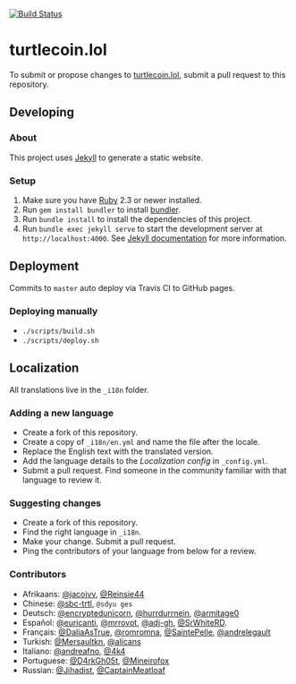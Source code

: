 [![Build Status](https://travis-ci.org/turtlecoin/turtlecoin.lol.svg?branch=master)](https://travis-ci.org/turtlecoin/turtlecoin.lol)

# turtlecoin.lol

To submit or propose changes to [turtlecoin.lol](https://turtlecoin.lol), submit a pull request to this repository.


## Developing

### About

This project uses [Jekyll](https://jekyllrb.com) to generate a static website.

### Setup

1. Make sure you have [Ruby](https://www.ruby-lang.org/en) 2.3 or newer installed.
2. Run `gem install bundler` to install [bundler](http://bundler.io).
3. Run `bundle install` to install the dependencies of this project.
4. Run `bundle exec jekyll serve` to start the development server at `http://localhost:4000`. See [Jekyll documentation](https://jekyllrb.com/docs/home/) for more information.


## Deployment

Commits to `master` auto deploy via Travis CI to GitHub pages.

### Deploying manually

* `./scripts/build.sh`
* `./scripts/deploy.sh` 


## Localization

All translations live in the `_i18n` folder.

### Adding a new language

* Create a fork of this repository.
* Create a copy of `_i18n/en.yml` and name the file after the locale.
* Replace the English text with the translated version.
* Add the language details to the _Localization config_ in `_config.yml`.
* Submit a pull request. Find someone in the community familiar with that language to review it.

### Suggesting changes

* Create a fork of this repository.
* Find the right language in `_i18n`.
* Make your change. Submit a pull request.
* Ping the contributors of your language from below for a review.

### Contributors

* Afrikaans: [@jacojvv](https://github.com/jacojvv), [@Reinsie44](https://github.com/Reinsie44)
* Chinese: [@sbc-trtl](https://github.com/sbc-trtl), `@sdyu ges`
* Deutsch: [@encryptedunicorn](https://github.com/encryptedunicorn), [@hurrdurrnein](https://github.com/hurrdurrnein), [@armitage0](https://github.com/armitage0)
* Español: [@euricanti](https://github.com/euricanti), [@mrrovot](https://github.com/mrrovot), [@adj-gh](https://github.com/adj-gh), [@SrWhiteRD](https://github.com/SrWhiteRD).
* Français: [@DaliaAsTrue](https://github.com/DaliaAsTrue), [@romromna](https://github.com/romromna), [@SaintePelle](https://github.com/SaintePelle), [@andrelegault](https://github.com/andrelegault)
* Turkish: [@Mersaultkn](https://github.com/Mersaultkn), [@alicans](https://github.com/alicans)
* Italiano: [@andreafno](https://github.com/andreafno), [@4k4](https://github.com/4k4)
* Portuguese: [@D4rkGh05t](https://github.com/D4rkGh05t), [@Mineirofox](https://github.com/Mineirofox)
* Russian: [@Jihadist](https://github.com/Jihadist), [@CaptainMeatloaf](https://github.com/CaptainMeatloaf)
